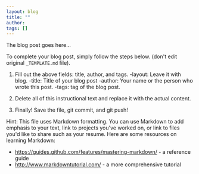 ```yaml
---
layout: blog
title: ""
author: 
tags: []
---
```


The blog post goes here...

To complete your blog post, simply follow the steps below. (don't edit original `_TEMPLATE.md` file).

1. Fill out the above fields: title, author, and tags.
	-layout: Leave it with blog. 
	-title: Title of your blog post
	-author: Your name or the person who wrote this post.
	-tags: tag of the blog post. 

2. Delete all of this instructional text and replace it with the actual content.

3. Finally! Save the file, git commit, and git push!

Hint: This file uses Markdown formatting. You can use Markdown to add emphasis
to your text, link to projects you've worked on, or link to files you'd like to
share such as your resume. Here are some resources on learning Markdown:
  - https://guides.github.com/features/mastering-markdown/ - a reference
    guide
  - http://www.markdowntutorial.com/ - a more comprehensive tutorial